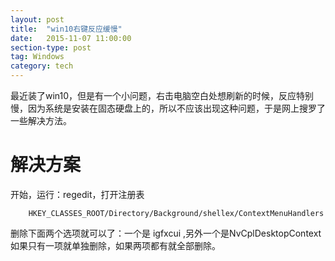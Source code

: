 ```yaml
---
layout: post
title:  "win10右键反应缓慢"
date:   2015-11-07 11:00:00
section-type: post
tag: Windows
category: tech
---
```

最近装了win10，但是有一个小问题，右击电脑空白处想刷新的时候，反应特别慢，因为系统是安装在固态硬盘上的，所以不应该出现这种问题，于是网上搜罗了一些解决方法。
# 解决方案 #
开始，运行：regedit，打开注册表

```
    HKEY_CLASSES_ROOT/Directory/Background/shellex/ContextMenuHandlers
```

删除下面两个选项就可以了：一个是 igfxcui ,另外一个是NvCplDesktopContext如果只有一项就单独删除，如果两项都有就全部删除。